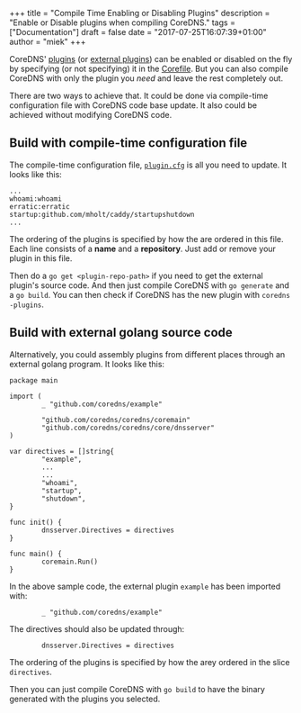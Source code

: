 +++
title = "Compile Time Enabling or Disabling Plugins"
description = "Enable or Disable plugins when compiling CoreDNS."
tags = ["Documentation"]
draft = false
date = "2017-07-25T16:07:39+01:00"
author = "miek"
+++

CoreDNS' [plugins](/plugins) (or [external plugins](/explugins)) can be enabled or
disabled on the fly by specifying (or not specifying) it in the
[Corefile](/2017/07/23/corefile-explained/). But you can also compile CoreDNS with only the
plugin you *need* and leave the rest completely out.


There are two ways to achieve that. It could be done via compile-time configuration file
with CoreDNS code base update. It also could be achieved without modifying CoreDNS code.

## Build with compile-time configuration file

The compile-time configuration file,
[`plugin.cfg`](https://github.com/coredns/coredns/blob/master/plugin.cfg) is all you need
to update. It looks like this:

~~~
...
whoami:whoami
erratic:erratic
startup:github.com/mholt/caddy/startupshutdown
...
~~~

The ordering of the plugins is specified by how the are ordered in this file. Each line consists of
a **name** and a **repository**. Just add or remove your plugin in this file.

Then do a `go get <plugin-repo-path>` if you need to get the external plugin's source code. And then
just compile CoreDNS with `go generate` and a `go build`. You can then check if CoreDNS has the new
plugin with `coredns -plugins`.

## Build with external golang source code

Alternatively, you could assembly plugins from different places through an external golang program.
It looks like this:

~~~
package main

import (
        _ "github.com/coredns/example"

        "github.com/coredns/coredns/coremain"
        "github.com/coredns/coredns/core/dnsserver"
)

var directives = []string{
        "example",
        ...
        ...
        "whoami",
        "startup",
        "shutdown",
}

func init() {
        dnsserver.Directives = directives
}

func main() {
        coremain.Run()
}
~~~

In the above sample code, the external plugin `example` has been imported with:
~~~
        _ "github.com/coredns/example"
~~~

The directives should also be updated through:
~~~
        dnsserver.Directives = directives
~~~

The ordering of the plugins is specified by how the arey ordered in the slice `directives`.

Then you can just compile CoreDNS with `go build` to have the binary generated with the
plugins you selected.
